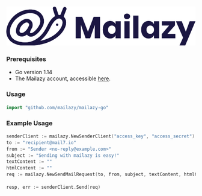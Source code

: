 ![Mailazy Logo](logo.png)

### Prerequisites ###
- Go version 1.14
- The Mailazy account, accessible [here](https://app.mailazy.com/signup?source=mailazy-go).

### Usage ###

```go
import "github.com/mailazy/mailazy-go"
```

### Example Usage ###

```go
senderClient := mailazy.NewSenderClient("access_key", "access_secret")
to := "recipient@mail7.io"
from := "Sender <no-reply@example.com>"
subject := "Sending with mailazy is easy!"
textContent := ""
htmlContent := ""
req := mailazy.NewSendMailRequest(to, from, subject, textContent, htmlContent)

resp, err := senderClient.Send(req)
```